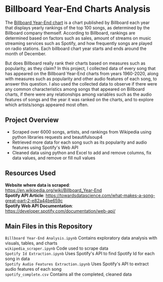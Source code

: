 # Billboard Year-End Charts Analysis
The [Billboard Year-End chart](https://www.billboard.com/charts/year-end/2020/hot-100-songs) is a chart published by Billboard each year that displays yearly rankings of the top 100 songs, as determined by the Billboard company themself. According to Billboard, rankings are determined based on factors such as sales, amount of streams on music streaming services such as Spotify, and how frequently songs are played on radio stations. Each billboard chart year starts and ends around the month of December.

But does Billboard really rank their charts based on measures such as popularity, as they claim? In this project, I collected data of every song that has appeared on the Billboard Year-End charts from years 1960-2020, along with measures such as popularity and other audio features of each song, to answer this question. I also used the collected data to observe if there were any common characteristics among songs that appeared on Billboard charts, if there were any relationships among variables such as the audio features of songs and the year it was ranked on the charts, and to explore which artists/songs appeared most often.

## Project Overview
- Scraped over 6000 songs, artists, and rankings from Wikipedia using python libraries requests and beautifulsoup4
- Retrieved more data for each song such as its popularity and audio features using Spotify's Web API
- Cleaned data using python and Excel to add and remove columns, fix data values, and remove or fill null values

## Resources Used

**Website where data is scraped**: https://en.wikipedia.org/wiki/Billboard_Year-End</br>
**Spotify API Article**: https://towardsdatascience.com/what-makes-a-song-great-part-2-e82a44be659c</br>
**Spotify Web API Documentation**: https://developer.spotify.com/documentation/web-api/

## Main Files in this Repository
`Billboard Year-End Analysis.ipynb` Contains exploratory data analysis with visuals, tables, and charts</br>
`wikipedia_scraper.ipynb` Code used to scrape data</br>
`Spotify Id Extraction.ipynb` Uses Spotify's API to find Spotify Id for each song in data</br>
`Spotify Audio Features Extraction.ipynb` Uses Spotify's API to extract audio features of each song</br>
`spotify_complete.csv` Contains all the completed, cleaned data
